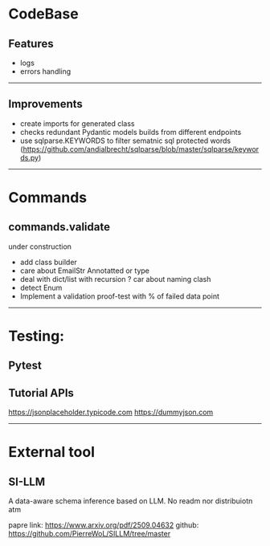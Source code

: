 
# CodeBase

## Features
- logs
- errors handling


---

## Improvements
- create imports for generated class
- checks redundant Pydantic models builds from different endpoints
- use sqlparse.KEYWORDS to filter sematnic sql protected words
(https://github.com/andialbrecht/sqlparse/blob/master/sqlparse/keywords.py) 


---

# Commands

## commands.validate

under construction
- add class builder
- care about EmailStr Annotatted or type
- deal with dict/list with recursion ? car about naming clash
- detect Enum
- Implement a validation proof-test with % of failed data point




---

# Testing:

## Pytest

## Tutorial APIs
https://jsonplaceholder.typicode.com
https://dummyjson.com 



---

# External tool

## SI-LLM
A data-aware schema inference based on LLM. No readm nor distribuiotn atm

papre link: https://www.arxiv.org/pdf/2509.04632
github: https://github.com/PierreWoL/SILLM/tree/master